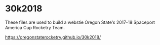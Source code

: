 # 30k2018
These files are used to build a webstie Oregon State's 2017-18 Spaceport America Cup Rocketry Team.

https://oregonstaterocketry.github.io/30k2018/
